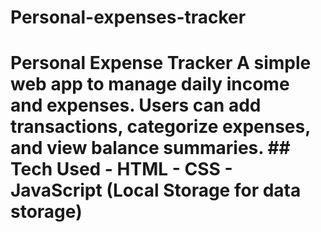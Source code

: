 # Personal-expenses-tracker
# Personal Expense Tracker  A simple web app to manage daily income and expenses.   Users can add transactions, categorize expenses, and view balance summaries.    ## Tech Used - HTML   - CSS   - JavaScript (Local Storage for data storage)  
